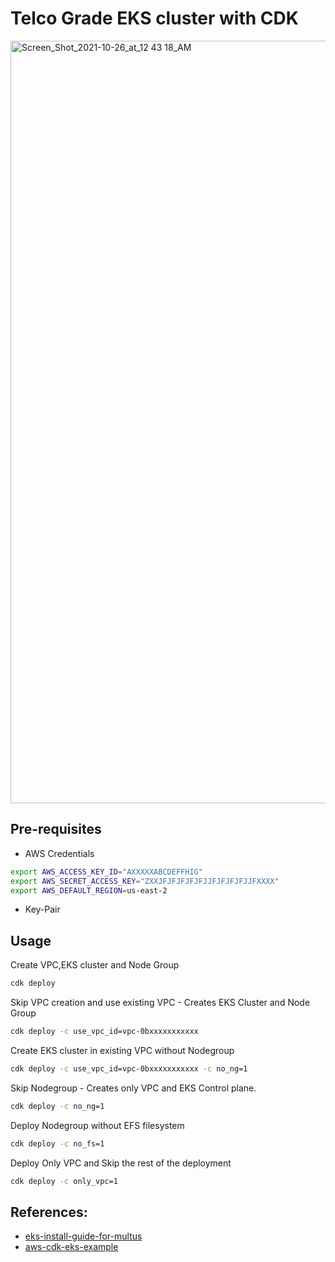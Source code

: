 # Telco Grade EKS cluster with CDK

<img width="1220" alt="Screen_Shot_2021-10-26_at_12 43 18_AM" src="https://user-images.githubusercontent.com/8691485/139601728-2230f06e-f2a8-4046-937f-5993e7125840.png">

## Pre-requisites

- AWS Credentials
```bash
export AWS_ACCESS_KEY_ID="AXXXXXABCDEFFHIG"
export AWS_SECRET_ACCESS_KEY="ZXXJFJFJFJFJFJJFJFJFJFJJFXXXX"
export AWS_DEFAULT_REGION=us-east-2
```

- Key-Pair 

## Usage

Create VPC,EKS cluster and Node Group

```bash
cdk deploy

```

Skip VPC creation and use existing VPC - Creates EKS Cluster and Node Group

```bash
cdk deploy -c use_vpc_id=vpc-0bxxxxxxxxxxx

```

Create EKS cluster in existing VPC without Nodegroup

```bash
cdk deploy -c use_vpc_id=vpc-0bxxxxxxxxxxx -c no_ng=1

```

Skip Nodegroup - Creates only VPC and EKS Control plane.

```bash
cdk deploy -c no_ng=1
```

Deploy Nodegroup without EFS filesystem

```bash
cdk deploy -c no_fs=1
```

Deploy Only VPC and Skip the rest of the deployment

```bash
cdk deploy -c only_vpc=1
```

## References:
- [eks-install-guide-for-multus](https://github.com/aws-samples/eks-install-guide-for-multus/blob/main/README.md)
- [aws-cdk-eks-example](https://github.com/pahud/aws-cdk-eks-sample)
